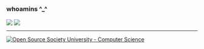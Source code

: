 ### whoamins ^_^
  
<a>
  <img align="center" src="https://github-readme-stats.vercel.app/api?username=whoamins&show_icons=true&theme=buefy&line_height=33" />
</a>
<a>
  <img align="center" src="https://github-readme-stats.vercel.app/api/top-langs/?username=whoamins&langs_count=4&line_height=35"
</a>
<hr />
  
[![Open Source Society University - Computer Science](https://img.shields.io/badge/OSSU-computer--science-blue.svg)](https://github.com/ossu/computer-science)
